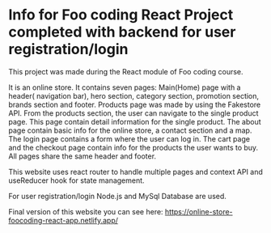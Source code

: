 # Info for Foo coding React Project completed with backend for user registration/login

This project was made during the React module of Foo coding course.

It is an online store. It contains seven pages: Main(Home) page with a header( navigation bar), hero section, category section, promotion section, brands section and footer. Products page was made by using the Fakestore API. From the products section, the user can navigate to the single product page. This page contain detail information for the single product. The about page contain basic info for the online store, a contact section and a map. The login page contains a form where the user can log in. The cart page and the checkout page contain info for the products the user wants to buy. All pages share the same header and footer.

 This website uses react router to handle multiple pages and context API and useReducer hook for state management.

 For user registration/login Node.js and MySql Database are used.

Final version of this website you can see here: https://online-store-foocoding-react-app.netlify.app/
